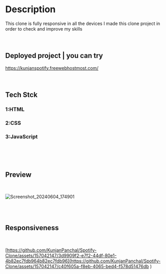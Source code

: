 # Description
This clone is fully responsive in all the devices I made this clone project in order to check and improve my skills
</br>
</br>
</br>

## Deployed project | you can try 
https://kunjanspotify.freewebhostmost.com/
</br></br></br>
## Tech Stck
### 1:HTML 
### 2:CSS 
### 3:JavaScript
</br></br></br>

## Preview 
</br>

![Screenshot_20240604_174901](https://github.com/KunjanPanchal/Spotify-Clone/assets/157042147/bce3cdfb-02ef-4fb9-ba8e-12b7f7bc57f7)

</br></br>

## Responsiveness
</br>

[https://github.com/KunjanPanchal/Spotify-Clone/assets/157042147/3d9909f2-e7f2-44df-80e1-4b82ec7fdb964b82ec7fdb96](https://github.com/KunjanPanchal/Spotify-Clone/assets/157042147/c40f605a-f8eb-4065-bed4-f578d51476db
)



